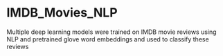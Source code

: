 # IMDB_Movies_NLP
Multiple deep learning models were trained on IMDB movie reviews using NLP and pretrained glove word embeddings and used to classify these reviews
